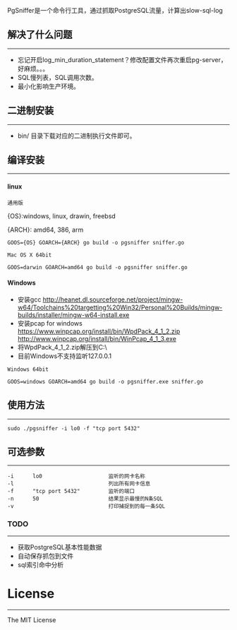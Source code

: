 PgSniffer是一个命令行工具，通过抓取PostgreSQL流量，计算出slow-sql-log

## 解决了什么问题
---
* 忘记开启log_min_duration_statement？修改配置文件再次重启pg-server，好麻烦。。。
* SQL慢列表，SQL调用次数。
* 最小化影响生产环境。

## 二进制安装
---
* bin/ 目录下载对应的二进制执行文件即可。

## 编译安装
---
#### linux
`通用版`

{OS}:windows, linux, drawin, freebsd

{ARCH}: amd64, 386, arm

```
GOOS={OS} GOARCH={ARCH} go build -o pgsniffer sniffer.go
```

`Mac OS X 64bit`

```
GOOS=darwin GOARCH=amd64 go build -o pgsniffer sniffer.go

```

#### Windows
* 安装gcc <http://heanet.dl.sourceforge.net/project/mingw-w64/Toolchains%20targetting%20Win32/Personal%20Builds/mingw-builds/installer/mingw-w64-install.exe>
* 安装pcap for windows <https://www.winpcap.org/install/bin/WpdPack_4_1_2.zip> <http://www.winpcap.org/install/bin/WinPcap_4_1_3.exe>
* 将WpdPack_4_1_2.zip解压到C:\
* 目前Windows不支持监听127.0.0.1

`Windows 64bit`

```
GOOS=windows GOARCH=amd64 go build -o pgsniffer.exe sniffer.go

```


## 使用方法
---
```
sudo ./pgsniffer -i lo0 -f "tcp port 5432"
```

## 可选参数
---
```
-i 		lo0						监听的网卡名称
-l                              列出所有网卡信息
-f		"tcp port 5432"			监听的端口
-n 		50						结果显示最慢的N条SQL
-v 								打印捕捉到的每一条SQL
```

### TODO
---
* 获取PostgreSQL基本性能数据
* 自动保存抓包到文件
* sql索引命中分析

# License
---
The MIT License

